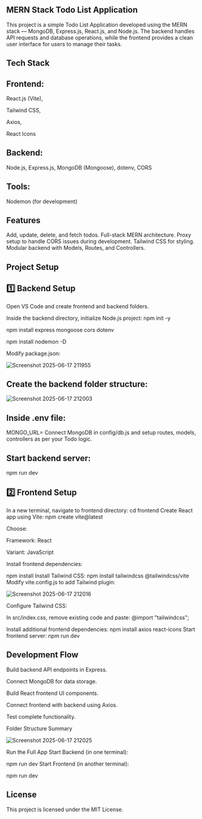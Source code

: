 ## MERN Stack Todo List Application
This project is a simple Todo List Application developed using the MERN stack — MongoDB, Express.js, React.js, and Node.js. The backend handles API requests and database operations, while the frontend provides a clean user interface for users to manage their tasks.

## Tech Stack
## Frontend: 
React.js (Vite), 

Tailwind CSS, 

Axios, 

React Icons

## Backend: 
Node.js, 
Express.js,
MongoDB (Mongoose),
dotenv,
CORS

## Tools: 
Nodemon (for development)

## Features
Add, update, delete, and fetch todos.
Full-stack MERN architecture.
Proxy setup to handle CORS issues during development.
Tailwind CSS for styling.
Modular backend with Models, Routes, and Controllers.

## Project Setup
## 1️⃣ Backend Setup
Open VS Code and create frontend and backend folders.

Inside the backend directory, initialize Node.js project:
npm init -y

npm install express mongoose cors dotenv

npm install nodemon -D

Modify package.json:

![Screenshot 2025-06-17 211955](https://github.com/user-attachments/assets/30623a6b-8b6b-469f-a9c7-3bf9c2dc93f2)


## Create the backend folder structure:

![Screenshot 2025-06-17 212003](https://github.com/user-attachments/assets/fbd3c486-5f09-40ea-b0ea-0f67e770f118)


## Inside .env file:

MONGO_URL=<your-mongodb-url>
Connect MongoDB in config/db.js and setup routes, models, controllers as per your Todo logic.

## Start backend server:
npm run dev

##  2️⃣ Frontend Setup
In a new terminal, navigate to frontend directory:
cd frontend
Create React app using Vite:
npm create vite@latest

Choose:

Framework: React

Variant: JavaScript

Install frontend dependencies:

npm install
Install Tailwind CSS:
npm install tailwindcss @tailwindcss/vite
Modify vite.config.js to add Tailwind plugin:

![Screenshot 2025-06-17 212016](https://github.com/user-attachments/assets/61b5a99b-733c-4add-a281-810fbd985bd0)


Configure Tailwind CSS:

In src/index.css, remove existing code and paste:
@import "tailwindcss";

Install additional frontend dependencies:
npm install axios react-icons
Start frontend server:
npm run dev

## Development Flow
Build backend API endpoints in Express.

Connect MongoDB for data storage.

Build React frontend UI components.

Connect frontend with backend using Axios.

Test complete functionality.

Folder Structure Summary

![Screenshot 2025-06-17 212025](https://github.com/user-attachments/assets/f023bc92-d71d-4a09-ae01-4a251cfc656f)


Run the Full App
Start Backend (in one terminal):

npm run dev
Start Frontend (in another terminal):

npm run dev


## License
This project is licensed under the MIT License.
